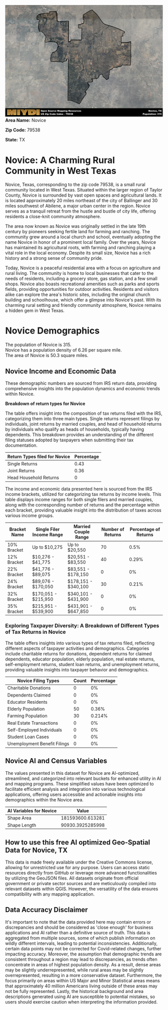 ![Image Alt Text](../_images/79538.png)
**Area Name:** Novice

**Zip Code:** 79538

**State:** TX


# Novice: A Charming Rural Community in West Texas  

Novice, Texas, corresponding to the zip code 79538, is a small rural community located in West Texas. Situated within the larger region of Taylor County, Novice is surrounded by vast open spaces and agricultural lands. It is located approximately 20 miles northeast of the city of Ballinger and 30 miles southwest of Abilene, a major urban center in the region. Novice serves as a tranquil retreat from the hustle and bustle of city life, offering residents a close-knit community atmosphere.

The area now known as Novice was originally settled in the late 19th century by pioneers seeking fertile land for farming and ranching. The community grew around a local church and school, eventually adopting the name Novice in honor of a prominent local family. Over the years, Novice has maintained its agricultural roots, with farming and ranching playing a vital role in the local economy. Despite its small size, Novice has a rich history and a strong sense of community pride.

Today, Novice is a peaceful residential area with a focus on agriculture and rural living. The community is home to local businesses that cater to the needs of residents, including a grocery store, gas station, and a few small shops. Novice also boasts recreational amenities such as parks and sports fields, providing opportunities for outdoor activities. Residents and visitors alike can explore the area's historic sites, including the original church building and schoolhouse, which offer a glimpse into Novice's past. With its charming rural setting and friendly community atmosphere, Novice remains a hidden gem in West Texas.

# Novice Demographics

The population of Novice is 315.  
Novice has a population density of 6.26 per square mile.  
The area of Novice is 50.3 square miles.  

## Novice Income and Economic Data

These demographic numbers are sourced from IRS return data, providing comprehensive insights into the population dynamics and economic trends within Novice.

**Breakdown of return types for Novice**

The table offers insight into the composition of tax returns filed with the IRS, categorizing them into three main types. Single returns represent filings by individuals, joint returns by married couples, and head of household returns by individuals who qualify as heads of households, typically having dependents. This breakdown provides an understanding of the different filing statuses adopted by taxpayers when submitting their tax documentation.

| Return Types filed for Novice                              | Percentage          |
|----------------------------------------------------------|---------------------|
| Single Returns                                            | 0.43 |
| Joint Returns                                             | 0.36 |
| Head Household Returns                                    | 0 |

The income and economic data presented here is sourced from the IRS income brackets, utilized for categorizing tax returns by income levels. This table displays income ranges for both single filers and married couples, along with the corresponding number of returns and the percentage within each bracket, providing valuable insight into the distribution of taxes across various income groups.

| Bracket Name       | Single Filer Income Range | Married Couple Range | Number of Returns | Percentage of Returns |
|--------------------|----------------------------|----------------------|-------------------|-----------------------|
| 10% Bracket        | Up to $10,275              | Up to $20,550        | 70 | 0.5% |
| 12% Bracket        | $10,276 - $41,775          | $20,551 - $83,550    | 40 | 0.29% |
| 22% Bracket        | $41,776 - $89,075          | $83,551 - $178,150   | 0 | 0% |
| 24% Bracket        | $89,076 - $170,050         | $178,151 - $340,100  | 30 | 0.21% |
| 32% Bracket        | $170,051 - $215,950        | $340,101 - $431,900  | 0 | 0% |
| 35% Bracket        | $215,951 - $539,900        | $431,901 - $647,850  | 0 | 0% |

### Exploring Taxpayer Diversity: A Breakdown of Different Types of Tax Returns in Novice

The table offers insights into various types of tax returns filed, reflecting different aspects of taxpayer activities and demographics. Categories include charitable returns for donations, dependent returns for claimed dependents, educator population, elderly population, real estate returns, self-employment returns, student loan returns, and unemployment returns, providing valuable insights into taxpayer behavior and demographics.

| Novice Filing Types                    | Count | Percentage |
|--------------------------------------|-------|------------|
| Charitable Donations                 | 0 | 0% |
| Dependents Claimed                   | 0 | 0% |
| Educator Residents                   | 0 | 0% |
| Elderly Population                   | 50 | 0.36% |
| Farming Population                   | 30 | 0.214% |
| Real Estate Transactions             | 0 | 0% |
| Self-Employed Individuals            | 0 | 0% |
| Student Loan Cases                   | 0 | 0% |
| Unemployment Benefit Filings         | 0 | 0% |

## Novice AI and Census Variables

The values presented in this dataset for Novice are AI-optimized, streamlined, and categorized into relevant buckets for enhanced utility in AI and mapping programs. These simplified values have been optimized to facilitate efficient analysis and integration into various technological applications, offering users accessible and actionable insights into demographics within the Novice area.

| AI Variables for Novice | Value |
|-------------|-------|
| Shape Area | 181593600.613281 |
| Shape Length | 90930.3925285998 |

## How to use this free AI optimized Geo-Spatial Data for Novice, TX

This data is made freely available under the Creative Commons license, allowing for unrestricted use for any purpose. Users can access static resources directly from GitHub or leverage more advanced functionalities by utilizing the GeoJSON files. All datasets originate from official government or private sector sources and are meticulously compiled into relevant datasets within QGIS. However, the versatility of the data ensures compatibility with any mapping application.

## Data Accuracy Disclaimer
It's important to note that the data provided here may contain errors or discrepancies and should be considered as 'close enough' for business applications and AI rather than a definitive source of truth. This data is aggregated from multiple sources, some of which publish information on wildly different intervals, leading to potential inconsistencies. Additionally, certain data points may not be corrected for Covid-related changes, further impacting accuracy. Moreover, the assumption that demographic trends are consistent throughout a region may lead to discrepancies, as trends often concentrate in areas of highest population density. As a result, dense areas may be slightly underrepresented, while rural areas may be slightly overrepresented, resulting in a more conservative dataset. Furthermore, the focus primarily on areas within US Major and Minor Statistical areas means that approximately 40 million Americans living outside of these areas may not be fully represented. Lastly, the historical background and area descriptions generated using AI are susceptible to potential mistakes, so users should exercise caution when interpreting the information provided.
